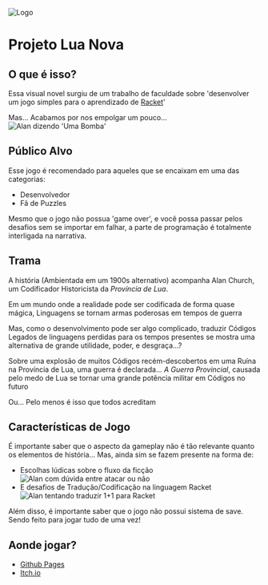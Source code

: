 ![Logo](https://i.imgur.com/54d0LKQ.png)
# Projeto Lua Nova
## O que é isso?
Essa visual novel surgiu de um trabalho de faculdade sobre 'desenvolver um jogo simples para o aprendizado de [Racket](https://racket-lang.org/)'

Mas... Acabamos por nos empolgar um pouco...
![Alan dizendo 'Uma Bomba'](https://i.imgur.com/k8ItXPS.png)

## Público Alvo
Esse jogo é recomendado para aqueles que se encaixam em uma das categorias:
 - Desenvolvedor
 - Fã de Puzzles

Mesmo que o jogo não possua 'game over', e você possa passar pelos desafios sem se importar em falhar, a parte de programação é totalmente interligada na narrativa.


## Trama
A história (Ambientada em um 1900s alternativo) acompanha Alan Church, um Codificador Historicista da *Província de Lua*.

Em um mundo onde a realidade pode ser codificada de forma quase mágica, Linguagens se tornam armas poderosas em tempos de guerra

Mas, como o desenvolvimento pode ser algo complicado, traduzir Códigos Legados de linguagens perdidas para os tempos presentes se mostra uma alternativa de grande utilidade, poder, e desgraça...?

Sobre uma explosão de muitos Códigos recém-descobertos em uma Ruína na Província de Lua, uma guerra é declarada... *A Guerra Provincial*, causada pelo medo de Lua se tornar uma grande potência militar em Códigos no futuro

Ou... Pelo menos é isso que todos acreditam

## Características de Jogo
É importante saber que o aspecto da gameplay não é tão relevante quanto os elementos de história... Mas, ainda sim se fazem presente na forma de:
 - Escolhas lúdicas sobre o fluxo da ficção
  ![Alan com dúvida entre atacar ou não](https://i.imgur.com/1Je3qaa.png)
 - E desafios de Tradução/Codificação na linguagem Racket
  ![Alan tentando traduzir 1+1 para Racket](https://i.imgur.com/CdTwGJn.png)

Além disso, é importante saber que o jogo não possui sistema de save. Sendo feito para jogar tudo de uma vez!

## Aonde jogar?
 - [Github Pages](https://formyfreedom.github.io/ProjetoLuaNova/)
 - [Itch.io](https://semperfabula-studio.itch.io/projeto-lua-nova)
